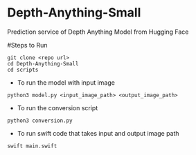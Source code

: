 # Depth-Anything-Small
Prediction service of Depth Anything Model from Hugging Face

#Steps to Run
```
git clone <repo url>
cd Depth-Anything-Small
cd scripts
```
- To run the model with input image
```
python3 model.py <input_image_path> <output_image_path>
```
- To run the conversion script 
```
python3 conversion.py
```
- To run swift code that takes input and output image path
```
swift main.swift
```
